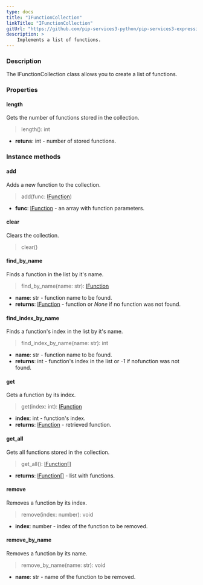 ```yaml
---
type: docs
title: "IFunctionCollection"
linkTitle: "IFunctionCollection"
gitUrl: "https://github.com/pip-services3-python/pip-services3-expressions-python"
description: > 
    Implements a list of functions.
---
```


### Description

The IFunctionCollection class allows you to create a list of functions.


### Properties

#### length
Gets the number of functions stored in the collection.
> length(): int

- **retuns**: int - number of stored functions.

### Instance methods

#### add
Adds a new function to the collection.

> add(func: [IFunction](../ifunction)) 

- **func**: [IFunction](../ifunction) - an array with function parameters.


#### clear
Clears the collection.

> clear()


#### find_by_name
Finds a function in the list by it's name.

> find_by_name(name: str): [IFunction](../ifunction)

- **name**: str - function name to be found.
- **returns**: [IFunction](../ifunction) - function or *None* if no function was not found.

#### find_index_by_name
Finds a function's index in the list by it's name. 

> find_index_by_name(name: str): int

- **name**: str - function name to be found.
- **returns**: int - function's index in the list or *-1* if nofunction was not found.

#### get
Gets a function by its index.

> get(index: int): [IFunction](../ifunction)

- **index**: int - function's index.
- **returns**: [IFunction](../ifunction) - retrieved function.

#### get_all
Gets all functions stored in the collection.

> get_all(): [IFunction[]](../ifunction)

- **returns**: [IFunction[]](../ifunction) - list with functions.


#### remove
Removes a function by its index.
> remove(index: number): void

- **index**: number - index of the function to be removed.

#### remove_by_name
Removes a function by its name.
> remove_by_name(name: str): void

- **name**: str - name of the function to be removed.
